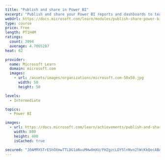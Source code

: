 ```yaml
---
title: "Publish and share in Power BI"
excerpt: "Publish and share your Power BI reports and dashboards to teammates in your organization or to everyone on the web."
webUrl: https://docs.microsoft.com/learn/modules/publish-share-power-bi/
type: course
price: Free
length: PT1H4M
ratings:
  count: 3094
  average: 4.7065287
heat: 62

provider:
  name: Microsoft Learn
  domain: microsoft.com
  images:
    - url: /assets/images/organizations/microsoft.com-50x50.jpg
      width: 50
      height: 50

levels:
  - Intermediate

topics:
  - Power BI

images:
  - url: https://docs.microsoft.com/learn/achievements/publish-and-share-with-power-bi-desktop-social.png
    width: 800
    height: 400
    isCached: true

secured: "J0AMMX5TrEShOXmwTTLDG1aNvuMHw0mXU/PHZgzcLDY5lnNvn2lWcKkQecABA1BNfgu78Kuiv38DxQrsA5Ru+JviA+94zX1W8Y7lTRnScxOtqUa2WDbvaxBJ3YKuRAh4nKraXHVDe161Syo/Jq5jkwiT5B2mog+trkXXOXh3S4idbfAltai4oxX0xYpOLJGq78LKBnXDauvuIohARfegN/np4+uTEtd4LQfHp/w4q6Bqsv39M1uYC0hmSLGTIb4w+58Uy40OJca3HG5wDeE+k0oOSkCD+hRvk4WH0j9ZouJKdOVUaS8OP5LKCq4YSHKRVn9k1W96pcj0QNi+CA6z7Qe/gMF/5ulylQa+AilWQI4Jzfb235Ee5IAvd6ouf62k5C3LKy8vOM2dkXfxZqENHHG1ZFBYy7/935wtH6Zx/Ko=;PdvL9Cqwl0e9p2rWGMzt6A=="
---
```


